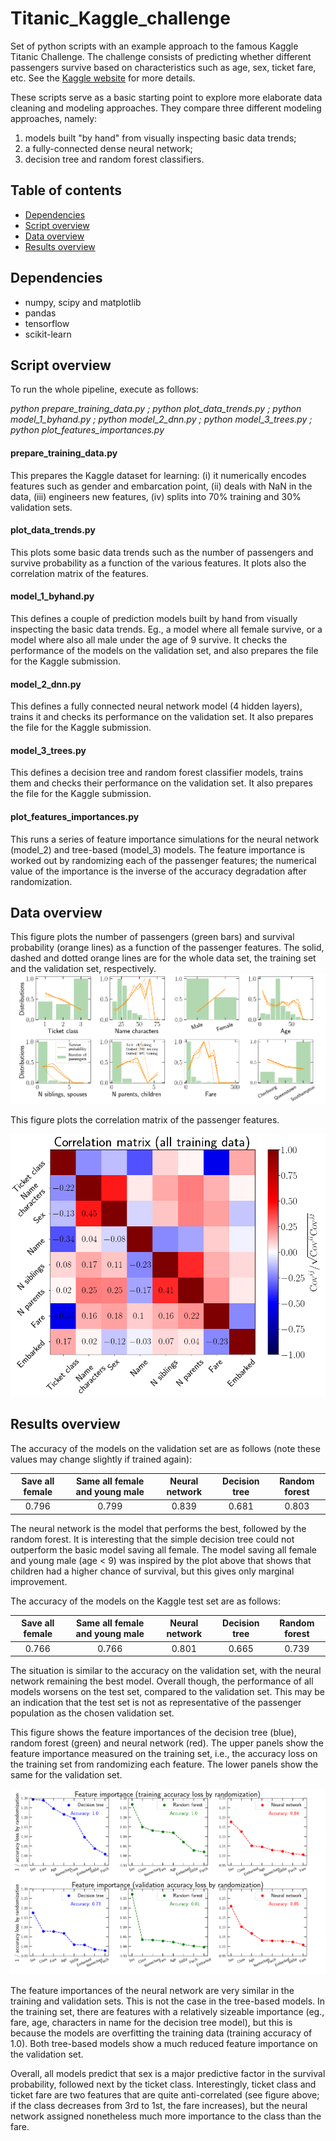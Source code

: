 # Titanic_Kaggle_challenge

Set of python scripts with an example approach to the famous Kaggle Titanic Challenge. The challenge consists of predicting whether different passengers survive based on characteristics such as age, sex, ticket fare, etc. See the [Kaggle website](https://www.kaggle.com/competitions/titanic.) for more details.

These scripts serve as a basic starting point to explore more elaborate data cleaning and modeling approaches. They compare three different modeling approaches, namely: 

1. models built "by hand" from visually inspecting basic data trends; 
2. a fully-connected dense neural network;
3. decision tree and random forest classifiers.

## Table of contents
- [Dependencies](#dependencies)
- [Script overview](#script-overview)
- [Data overview](#data-overview)
- [Results overview](#results-overview)

## Dependencies

- numpy, scipy and matplotlib
- pandas
- tensorflow
- scikit-learn

## Script overview

To run the whole pipeline, execute as follows:

*python prepare_training_data.py ; python plot_data_trends.py ; python model_1_byhand.py ; python model_2_dnn.py ; python model_3_trees.py ; python plot_features_importances.py*

#### prepare_training_data.py
This prepares the Kaggle dataset for learning: (i) it numerically encodes features such as gender and embarcation point, (ii) deals with NaN in the data, (iii) engineers new features, (iv) splits into 70% training and 30% validation sets.

#### plot_data_trends.py
This plots some basic data trends such as the number of passengers and survive probability as a function of the various features. It plots also the correlation matrix of the features.

#### model_1_byhand.py
This defines a couple of prediction models built by hand from visually inspecting the basic data trends. Eg., a model where all female survive, or a model where also all male under the age of 9 survive. It checks the performance of the models on the validation set, and also prepares the file for the Kaggle submission.

#### model_2_dnn.py
This defines a fully connected neural network model (4 hidden layers), trains it and checks its performance on the validation set. It also prepares the file for the Kaggle submission.

#### model_3_trees.py
This defines a decision tree and random forest classifier models, trains them and checks their performance on the validation set. It also prepares the file for the Kaggle submission.

#### plot_features_importances.py
This runs a series of feature importance simulations for the neural network (model_2) and tree-based (model_3) models. The feature importance is worked out by randomizing each of the passenger features; the numerical value of the importance is the inverse of the accuracy degradation after randomization.

## Data overview

This figure plots the number of passengers (green bars) and survival probability (orange lines) as a function of the passenger features. The solid, dashed and dotted orange lines are for the whole data set, the training set and the validation set, respectively.
![](./fig_store/fig_data_trends_distributions.png)

This figure plots the correlation matrix of the passenger features.

![](./fig_store/fig_data_trends_covariance.png)

## Results overview

The accuracy of the models on the validation set are as follows (note these values may change slightly if trained again):

| Save all female | Same all female and young male | Neural network | Decision tree | Random forest|
| :-------------: | :----------------------------: | :------------: | :-----------: | :----------: |
|      0.796      |              0.799             |      0.839     |     0.681     |     0.803    |  

The neural network is the model that performs the best, followed by the random forest. It is interesting that the simple decision tree could not outperform the basic model saving all female. The model saving all female and young male (age < 9) was inspired by the plot above that shows that children had a higher chance of survival, but this gives only marginal improvement.

The accuracy of the models on the Kaggle test set are as follows:

| Save all female | Same all female and young male | Neural network | Decision tree | Random forest|
| :-------------: | :----------------------------: | :------------: | :-----------: | :----------: |
|      0.766      |              0.766             |      0.801     |     0.665     |     0.739    |  

The situation is similar to the accuracy on the validation set, with the neural network remaining the best model. Overall though, the performance of all models worsens on the test set, compared to the validation set. This may be an indication that the test set is not as representative of the passenger population as the chosen validation set. 

This figure shows the feature importances of the decision tree (blue), random forest (green) and neural network (red). The upper panels show the feature importance measured on the training set, i.e., the accuracy loss on the training set from randomizing each feature. The lower panels show the same for the validation set.

![](./fig_store/fig_feature_importances.png)

The feature importances of the neural network are very similar in the training and validation sets. This is not the case in the tree-based models. In the training set, there are features with a relatively sizeable importance (eg., fare, age, characters in name for the decision tree model), but this is because the models are overfitting the training data (training accuracy of 1.0). Both tree-based models show a much reduced feature importance on the validation set.

Overall, all models predict that sex is a major predictive factor in the survival probability, followed next by the ticket class. Interestingly, ticket class and ticket fare are two features that are quite anti-correlated (see figure above; if the class decreases from 3rd to 1st, the fare increases), but the neural network assigned nonetheless much more importance to the class than the fare.
